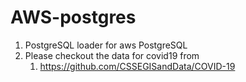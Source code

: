 # AWS-postgres
1. PostgreSQL loader for aws PostgreSQL
2. Please checkout the data for covid19 from
    1. https://github.com/CSSEGISandData/COVID-19